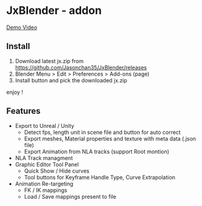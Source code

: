 # JxBlender - addon

[Demo Video](screenshots/JxBlender%20-%202024-03-13_c.mp4)

## Install

1. Download latest jx.zip from https://github.com/Jasonchan35/JxBlender/releases
1. Blender Menu > Edit > Preferences > Add-ons (page)
1. Install button and pick the downloaded jx.zip

enjoy !

## Features
- Export to Unreal / Unity
	- Detect fps, length unit in scene file and button for auto correct
	- Export meshes, Material properties and texture with meta data (.json file)
	- Export Animation from NLA tracks (support Root montion)
- NLA Track managment
- Graphic Editor Tool Panel
	- Quick Show / Hide curves
	- Tool buttons for Keyframe Handle Type, Curve Extrapolation
- Animation Re-targeting
	- FK / IK mappings
	- Load / Save mappings present to file
